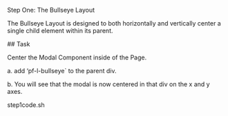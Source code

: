 Step One: The Bullseye Layout

The Bullseye Layout is designed to both horizontally and vertically center a single child element within its parent.

## Task

Center the Modal Component inside of the Page.

a. add  ‘pf-l-bullseye` to the parent div.

b. You will see that the modal is now centered in that div on the x and y axes. 

step1code.sh
